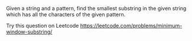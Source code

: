 

Given a string and a pattern, find the smallest substring in the given string which has all the characters of the given pattern.

Try this question on Leetcode https://leetcode.com/problems/minimum-window-substring/
